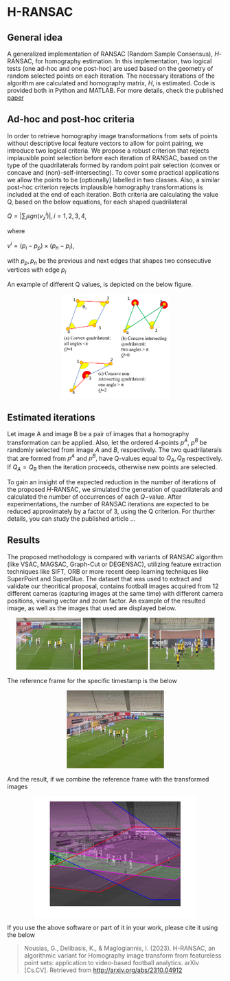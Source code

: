 # H-RANSAC
## General idea
A generalized implementation of RANSAC (Random Sample Consensus), $H$-RANSAC, for homography estimation. In this implementation, two logical tests (one ad-hoc and one post-hoc) are used based on the geometry of random selected points on each iteration. The necessary iterations of the algorithm are calculated and homography matrix, $H$, is estimated.
Code is provided both in Python and MATLAB. For more details, check the published [paper](https://doi.org/10.48550/arXiv.2310.04912)

## Ad-hoc and post-hoc criteria
In order to retrieve homography image transformations from sets of points without descriptive local feature vectors to allow for point pairing, we introduce two logical criteria. We propose a robust criterion that rejects implausible point selection before each iteration of RANSAC, based on the type of the quadrilaterals formed by random point pair selection (convex or concave and (non)-self-intersecting). To cover some practical applications we allow the points to be (optionally) labelled in two classes. Also, a similar post-hoc criterion rejects implausible homography transformations is included at the end of each iteration.
Both criteria are calculating the value Q, based on the below equations, for each shaped quadrilateral

$Q=|\sum_{i} sgn(v^i_z)|, i=1,2,3,4$,

where

$v^i=(p_i-p_p) \times (p_n-p_i)$, 

with $p_p, p_n$ be the previous and next edges that shapes two consecutive vertices with edge $p_i$

An example of different Q values, is depicted on the below figure.
 
 <p align="center">
<img src="sources/Q_figure.png" width="50%">
</p>

## Estimated iterations
Let image A and image B be a pair of images that a homography transformation can be applied. Also, let the ordered 4-points $p^A$, $p^B$ be randomly selected from image $A$ and $B$, respectively. The two quadrilaterals that are formed from $p^A$ and $p^B,$ have Q-values equal to $Q_A,Q_B$ respectively. If $Q_A=Q_B$ then the iteration proceeds, otherwise new points are selected.
 
 To gain an insight of the expected reduction in the number of iterations of the proposed $H$-RANSAC, we simulated the generation of quadrilaterals and calculated the number of occurrences of each $Q-$value. After experimentations, the number of RANSAC iterations are expected to be reduced approximately by a factor of 3, using the Q criterion. For thurther details, you can study the published article ...

 ## Results
 The proposed methodology is compared with variants of RANSAC algorithm (like VSAC, MAGSAC, Graph-Cut or DEGENSAC), utilizing feature extraction techniques like SIFT, ORB or more recent deep learning techniques like SuperPoint and SuperGlue.
 The dataset that was used to extract and validate our theoritical proposal, contains football images acquired from 12 different cameras (capturing images at the same time) with different camera positions, viewing vector and zoom factor. An example of the resulted image, as well as the images that used are displayed below.

<p align="center">
<img src="sources/0_01_07.420000_AEK_VS_OFI-FIRST_HALF-1.4_OFFSIDE_LEFT-.jpg" width="30%"> <img src="sources/0_01_07.420000_AEK_VS_OFI-FIRST_HALF-1.5_OFFSIDE_RIGHT-.jpg" width="30%"> <img src="sources/0_01_07.420000_AEK_VS_OFI-FIRST_HALF-1.6_HIGH_BEHIND_RIGHT-.jpg" width="30%">
</p>

 The reference frame for the specific timestamp is the below
 
 <p align="center">
 <img src="sources/0_01_07.420000_AEK_VS_OFI-FIRST_HALF-1.2_MASTER-Preferred.jpg" width="45%">
</p>

And the result, if we combine the reference frame with the transformed images

 <p align="center">
<img align="center" src="sources/blending_01_07_42_123_boxes.png" width="75%">
</p>


If you use the above software or part of it in your work, please cite it using the below
>Nousias, G., Delibasis, K., & Maglogiannis, I. (2023). H-RANSAC, an algorithmic variant for Homography image transform from featureless point sets: application to video-based football analytics. arXiv [Cs.CV]. Retrieved from http://arxiv.org/abs/2310.04912
